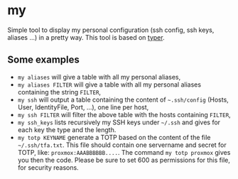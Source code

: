 # my

Simple tool to display my personal configuration (ssh config, ssh keys, aliases ...) in a pretty way. This tool is based on [typer](https://github.com/fastapi/typer).

## Some examples

  * `my aliases` will give a table with all my personal aliases,
  * `my aliases FILTER` will give a table with all my personal aliases containing the string `FILTER`,
  * `my ssh` will output a table containing the content of `~.ssh/config` (Hosts, User, IdentityFile, Port, ...), one line per host,
  * `my ssh FILTER` will filter the above table with the hosts containing `FILTER`,
  * `my ssh_keys` lists recursively my SSH keys under `~/.ssh` and gives for each key the type and the length.
  * `my totp KEYNAME` generate a TOTP based on the content of the file `~/.ssh/tfa.txt`. This file should contain one servername and secret for TOTP, like: `proxmox:AAABBBBBB....`. The command `my totp proxmox` gives you then the code. Please be sure to set 600 as permissions for this file, for security reasons.



